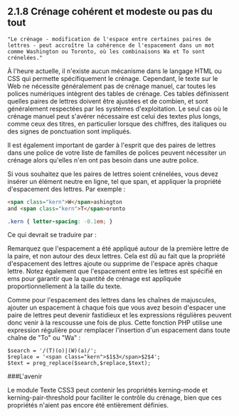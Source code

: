 ## 2.1.8 Crénage cohérent et modeste ou pas du tout

    "Le crénage - modification de l'espace entre certaines paires de lettres - peut accroître la cohérence de l'espacement dans un mot comme Washington ou Toronto, où les combinaisons Wa et To sont crénelées."

À l'heure actuelle, il n'existe aucun mécanisme dans le langage HTML ou CSS qui permette spécifiquement le crénage. Cependant, le texte sur le Web ne nécessite généralement pas de crénage manuel, car toutes les polices numériques intègrent des tables de crénage. Ces tables définissent quelles paires de lettres doivent être ajustées et de combien, et sont généralement respectées par les systèmes d'exploitation. Le seul cas où le crénage manuel peut s'avérer nécessaire est celui des textes plus longs, comme ceux des titres, en particulier lorsque des chiffres, des italiques ou des signes de ponctuation sont impliqués.

Il est également important de garder à l'esprit que des paires de lettres dans une police de votre liste de familles de polices peuvent nécessiter un crénage alors qu'elles n'en ont pas besoin dans une autre police.

Si vous souhaitez que les paires de lettres soient crénelées, vous devez insérer un élément neutre en ligne, tel que span, et appliquer la propriété d'espacement des lettres. Par exemple :

```html
<span class="kern">W</span>ashington
and <span class="kern">T</span>oronto
```

```css
.kern { letter-spacing: -0.1em; }
```

Ce qui devrait se traduire par :

Remarquez que l'espacement a été appliqué autour de la première lettre de la paire, et non autour des deux lettres. Cela est dû au fait que la propriété d'espacement des lettres ajoute ou supprime de l'espace après chaque lettre. Notez également que l'espacement entre les lettres est spécifié en ems pour garantir que la quantité de crénage est appliquée proportionnellement à la taille du texte.

Comme pour l'espacement des lettres dans les chaînes de majuscules, ajouter un espacement à chaque fois que vous avez besoin d'espacer une paire de lettres peut devenir fastidieux et les expressions régulières peuvent donc venir à la rescousse une fois de plus. Cette fonction PHP utilise une expression régulière pour remplacer l'insertion d'un espacement dans toute chaîne de "To" ou "Wa" :


```
$search = '/(T)(o)|(W)(a)/';
$replace = '<span class="kern">$1$3</span>$2$4';
$text = preg_replace($search,$replace,$text);
```

###L'avenir

Le module Texte CSS3 peut contenir les propriétés kerning-mode et kerning-pair-threshold pour faciliter le contrôle du crénage, bien que ces propriétés n'aient pas encore été entièrement définies.